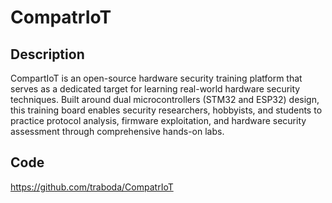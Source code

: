 # CompatrIoT

## Description
CompartIoT is an open-source hardware security training platform that serves as a dedicated target for learning real-world hardware security techniques. Built around dual microcontrollers (STM32 and ESP32) design, this training board enables security researchers, hobbyists, and students to practice protocol analysis, firmware exploitation, and hardware security assessment through comprehensive hands-on labs.

## Code
https://github.com/traboda/CompatrIoT
